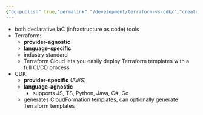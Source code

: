 ```yaml
---
{"dg-publish":true,"permalink":"/development/terraform-vs-cdk/","created":"","updated":""}
---
```



- both declarative IaC (infrastructure as code) tools
- Terraform:
    - **provider-agnostic**
    - **language-specific**
    - industry standard
    - Terraform Cloud lets you easily deploy Terraform templates with a full CI/CD process
- CDK:
    - **provider-specific** (AWS)
    - **language-agnostic**
        - supports JS, TS, Python, Java, C#, Go
    - generates CloudFormation templates, can optionally generate Terraform templates

